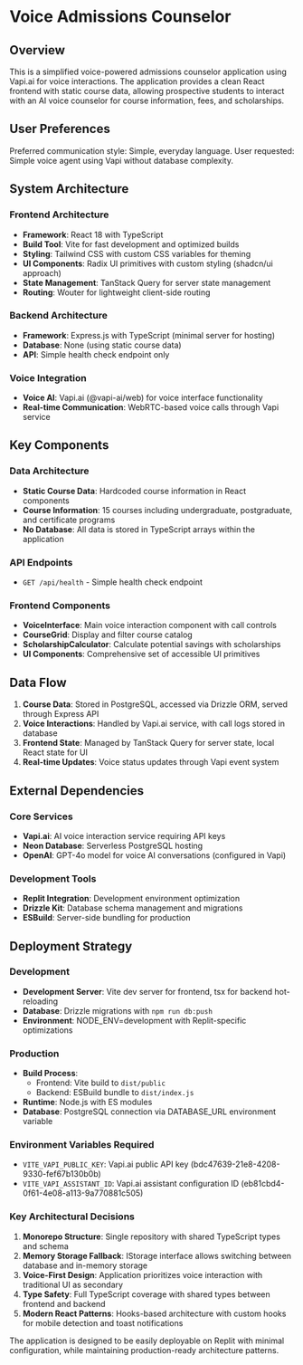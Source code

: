 # Voice Admissions Counselor

## Overview

This is a simplified voice-powered admissions counselor application using Vapi.ai for voice interactions. The application provides a clean React frontend with static course data, allowing prospective students to interact with an AI voice counselor for course information, fees, and scholarships.

## User Preferences

Preferred communication style: Simple, everyday language.
User requested: Simple voice agent using Vapi without database complexity.

## System Architecture

### Frontend Architecture
- **Framework**: React 18 with TypeScript
- **Build Tool**: Vite for fast development and optimized builds
- **Styling**: Tailwind CSS with custom CSS variables for theming
- **UI Components**: Radix UI primitives with custom styling (shadcn/ui approach)
- **State Management**: TanStack Query for server state management
- **Routing**: Wouter for lightweight client-side routing

### Backend Architecture
- **Framework**: Express.js with TypeScript (minimal server for hosting)
- **Database**: None (using static course data)
- **API**: Simple health check endpoint only

### Voice Integration
- **Voice AI**: Vapi.ai (@vapi-ai/web) for voice interface functionality
- **Real-time Communication**: WebRTC-based voice calls through Vapi service

## Key Components

### Data Architecture
- **Static Course Data**: Hardcoded course information in React components
- **Course Information**: 15 courses including undergraduate, postgraduate, and certificate programs
- **No Database**: All data is stored in TypeScript arrays within the application

### API Endpoints
- `GET /api/health` - Simple health check endpoint

### Frontend Components
- **VoiceInterface**: Main voice interaction component with call controls
- **CourseGrid**: Display and filter course catalog
- **ScholarshipCalculator**: Calculate potential savings with scholarships
- **UI Components**: Comprehensive set of accessible UI primitives

## Data Flow

1. **Course Data**: Stored in PostgreSQL, accessed via Drizzle ORM, served through Express API
2. **Voice Interactions**: Handled by Vapi.ai service, with call logs stored in database
3. **Frontend State**: Managed by TanStack Query for server state, local React state for UI
4. **Real-time Updates**: Voice status updates through Vapi event system

## External Dependencies

### Core Services
- **Vapi.ai**: AI voice interaction service requiring API keys
- **Neon Database**: Serverless PostgreSQL hosting
- **OpenAI**: GPT-4o model for voice AI conversations (configured in Vapi)

### Development Tools
- **Replit Integration**: Development environment optimization
- **Drizzle Kit**: Database schema management and migrations
- **ESBuild**: Server-side bundling for production

## Deployment Strategy

### Development
- **Development Server**: Vite dev server for frontend, tsx for backend hot-reloading
- **Database**: Drizzle migrations with `npm run db:push`
- **Environment**: NODE_ENV=development with Replit-specific optimizations

### Production
- **Build Process**: 
  - Frontend: Vite build to `dist/public`
  - Backend: ESBuild bundle to `dist/index.js`
- **Runtime**: Node.js with ES modules
- **Database**: PostgreSQL connection via DATABASE_URL environment variable

### Environment Variables Required
- `VITE_VAPI_PUBLIC_KEY`: Vapi.ai public API key (bdc47639-21e8-4208-9330-fef67b130b0b)
- `VITE_VAPI_ASSISTANT_ID`: Vapi.ai assistant configuration ID (eb81cbd4-0f61-4e08-a113-9a770881c505)

### Key Architectural Decisions

1. **Monorepo Structure**: Single repository with shared TypeScript types and schema
2. **Memory Storage Fallback**: IStorage interface allows switching between database and in-memory storage
3. **Voice-First Design**: Application prioritizes voice interaction with traditional UI as secondary
4. **Type Safety**: Full TypeScript coverage with shared types between frontend and backend
5. **Modern React Patterns**: Hooks-based architecture with custom hooks for mobile detection and toast notifications

The application is designed to be easily deployable on Replit with minimal configuration, while maintaining production-ready architecture patterns.